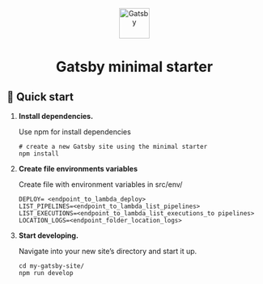 <p align="center">
  <a href="https://www.gatsbyjs.com/?utm_source=starter&utm_medium=readme&utm_campaign=minimal-starter">
    <img alt="Gatsby" src="https://www.gatsbyjs.com/Gatsby-Monogram.svg" width="60" />
  </a>
</p>
<h1 align="center">
  Gatsby minimal starter
</h1>

## 🚀 Quick start

1.  **Install dependencies.**

    Use npm for install dependencies

    ```shell
    # create a new Gatsby site using the minimal starter
    npm install
    ```

2.  **Create file environments variables**

    Create file with environment variables in src/env/

    ```shell
    DEPLOY= <endpoint_to_lambda_deploy>
    LIST_PIPELINES=<endpoint_to_lambda_list_pipelines>
    LIST_EXECUTIONS=<endpoint_to_lambda_list_executions_to pipelines>
    LOCATION_LOGS=<endpoint_folder_location_logs>
    ```

3.  **Start developing.**

    Navigate into your new site’s directory and start it up.

    ```shell
    cd my-gatsby-site/
    npm run develop
    ```
